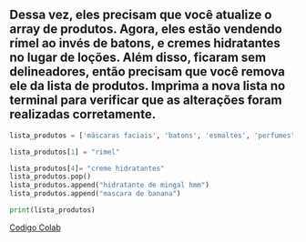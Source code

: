 ## Dessa vez, eles precisam que você atualize o array de produtos. Agora, eles estão vendendo rímel ao invés de batons, e cremes hidratantes no lugar de loções. Além disso, ficaram sem delineadores, então precisam que você remova ele da lista de produtos. Imprima a nova lista no terminal para verificar que as alterações foram realizadas corretamente.

```python
lista_produtos = ['máscaras faciais', 'batons', 'esmaltes', 'perfumes', 'loções', 'xampus', 'sabonetes', 'delineadores'] 

lista_produtos[1] = "rimel"

lista_produtos[4]= "creme hidratantes"
lista_produtos.pop()
lista_produtos.append("hidratante de mingal hmm")
lista_produtos.append("mascara de banana")

print(lista_produtos)
```

[Codigo Colab](https://colab.research.google.com/drive/1utbfaFQdzbPDv1Se-dgH-7mK-TkMoaHI?usp=sharing)